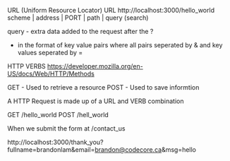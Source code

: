 URL (Uniform Resource Locator)
URL http://localhost:3000/hello_world
scheme | address | PORT | path | query (search)

query - extra data added to the request after the ?
- in the format of key value pairs where all pairs seperated by & and key values seperated by =

HTTP VERBS https://developer.mozilla.org/en-US/docs/Web/HTTP/Methods

GET - Used to retrieve a resource
POST - Used to save informtion

A HTTP Request is made up of a URL and VERB combination

GET /hello_world
POST /hell_world

When we submit the form at /contact_us

http://localhost:3000/thank_you?fullname=brandonlam&email=brandon@codecore.ca&msg=hello

